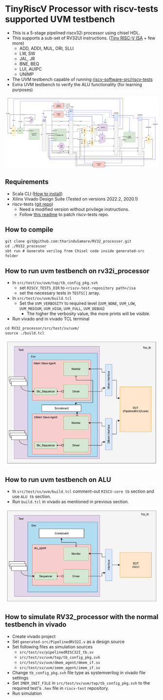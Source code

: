 # TinyRiscV Processor with riscv-tests supported UVM testbench

- This is a 5-stage pipelined riscv32i processor using chisel HDL.
- This supports a sub-set of RV32UI instructions. ([Tiny RISC-V ISA](https://www.csl.cornell.edu/courses/ece6745/handouts/ece6745-tinyrv-isa.txt) + few more)
  - ADD, ADDI, MUL, ORI, SLLI
  - LW, SW
  - JAL, JR
  - BNE, BEQ
  - LUI, AUIPC
  - UNIMP
- The UVM testbench capable of running [riscv-software-src/riscv-tests](https://github.com/riscv-software-src/riscv-tests)
- Extra UVM testbench to verify the ALU functionality (for learning purposes)

![Processor architecture](images/processor_architecture.png)

## Requirements
- Scala CLI ([How to install](https://www.chisel-lang.org/docs/installation))
- Xilinx Vivado Design Suite (Tested on versions 2022.2, 2020.1)
- riscv-tests ([git repo](https://github.com/riscv-software-src/riscv-tests))
  - Need a modified version without privilege instructions.
  - Follow [this readme](riscv-tests_modified_files/README.md) to patch riscv-tests repo.

## How to compile
```
git clone git@github.com:tharinduSamare/RV32_processor.git
cd ./RV32_processor
sbt run # Generate verilog from Chisel code inside generated-src folder
```

## How to run uvm testbench on rv32i_processor

- In `src/test/sv/uvm/top/tb_config_pkg.svh`
  - set `RISCV_TESTS_DIR` to `<riscv-test-repository path>/isa`
  - set the necessary tests in `TESTS[]` array.
- In `src/test/sv/uvm/build.tcl`
  - Set the `UVM_VERBOSITY` to required level (`UVM_NONE`, `UVM_LOW`, `UVM_MEDIUM`, `UVM_HIGH`, `UVM_FULL`, `UVM_DEBUG`)
    - The higher the verbosity value, the more prints will be visible.
- Run vivado and in vivado TCL terminal 
```
cd RV32_processor/src/test/sv/uvm/
source ./build.tcl
```
![Processor UVM testbench](images/rv32core_uvm_tb.png)

## How to run uvm testbench on ALU
- In `src/test/sv/uvm/build.tcl` comment-out `RISCV-core tb` section and use `ALU tb` section.
- Run `build.tcl` in vivado as mentioned in previous section.

![ALU UVM testbench](images/alu_uvm_tb.png)

## How to simulate RV32_processor with the normal testbench in vivado
- Create vivado project
- Set `generated-src/PipelinedRV32I.v` as a design source
- Set following files as simulation sources
  - `src/test/sv/pipelinedRISC32I_tb.sv`
  - `src/test/sv/uvm/top/tb_config_pkg.svh`
  - `src/test/sv/uvm/dmem_agent/dmem_if.sv`
  - `src/test/sv/uvm/imem_agent/imem_if.sv`
- Change `tb_config_pkg.svh` file type as systemverilog in vivado file settings
- Set `IMEM_INIT_FILE` in `src/test/sv/uvm/top/tb_config_pkg.svh` to the required test's `.hex` file in `riscv-test` repository.
- Run simulation

